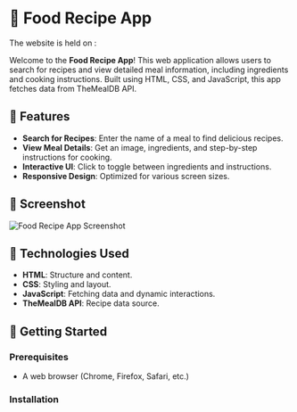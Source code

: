 # 🍳 Food Recipe App

The website is held on :


Welcome to the **Food Recipe App**! This web application allows users to search for recipes and view detailed meal information, including ingredients and cooking instructions. Built using HTML, CSS, and JavaScript, this app fetches data from TheMealDB API.

## 🌟 Features

- **Search for Recipes**: Enter the name of a meal to find delicious recipes.
- **View Meal Details**: Get an image, ingredients, and step-by-step instructions for cooking.
- **Interactive UI**: Click to toggle between ingredients and instructions.
- **Responsive Design**: Optimized for various screen sizes.

## 📸 Screenshot

![Food Recipe App Screenshot](screenshot.png)

## 🔧 Technologies Used

- **HTML**: Structure and content.
- **CSS**: Styling and layout.
- **JavaScript**: Fetching data and dynamic interactions.
- **TheMealDB API**: Recipe data source.

## 🚀 Getting Started

### Prerequisites

- A web browser (Chrome, Firefox, Safari, etc.)

### Installation
